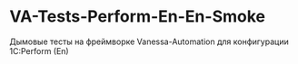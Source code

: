 # VA-Tests-Perform-En-En-Smoke
Дымовые тесты на фреймворке Vanessa-Automation для конфигурации 1C:Perform (En)
